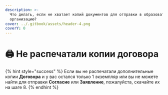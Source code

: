 ```yaml
---
description: >-
  Что делать, если не хватает копий документов для отправки в образовательную
  организацию?
cover: ../.gitbook/assets/header-4.png
coverY: 0
---
```


# 🖨 Не распечатали копии договора

{% hint style="success" %}
Если вы не распечатали дополнительные  копии **Договора**  и у вас остался только 1 экземпляр или вы не можете найти для отправки  **Согласие** или **Заявление**, пожалуйста, скачайте их на шаге 8.
{% endhint %}

